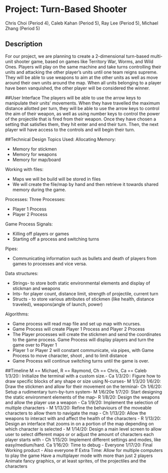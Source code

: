 # Project: Turn-Based Shooter
Chris Choi (Period 4), Caleb Kahan (Period 5), Ray Lee (Period 5), Michael Zhang (Period 5)

## Description
For our project, we are planning to create a 2-dimensional turn-based multi-unit shooter game, based on games like Territory War, Worms, and Wild Ones. Players will play on the same machine and take turns controlling their units and attacking the other player’s units until one team reigns supreme. They will be able to use weapons to aim at the other units as well as move around their own units around the map. When all units belonging to a player have been vanquished, the other player will be considered the winner. 

##User Interface
The players will be able to use the arrow keys to manipulate their units' movements. When they have travelled the maximum distance allotted per turn, they will be able to use the arrow keys to control the aim of their weapon, as well as using number keys to control the power of the projectile that is fired from their weapon. Once they have chosen a setting that satisfies them, they hit enter and end their turn. Then, the next player will have access to the controls and will begin their turn. 

##Technical Design
Topics Used: Allocating Memory:
<ul>
  <li>Memory for stickmen
  <li>Memory for weapons
  <li>Memory for map/board
</ul> 
Working with files:
<ul>
  <li>Maps we will be build will be stored in files
  <li>We will create the file/map by hand and then retrieve it towards shared memory during the game.
</ul>
Processes:
Three Processes:
<ul>
  <li>Player 1 Process
  <li>Player 2 Process
</ul>
Game Process
Signals: 
<ul>
  <li>Killing off players or games
  <li>Starting off a process and switching turns
</ul>
Pipes: 
<ul>
  <li>Communicating information such as bullets and death of players from games to processes and vice versa. 
</ul>
Data structures:
<ul>
  <li>Strings- to store both static environmental elements and display of stickman and weapons
  <li>Ints- for player count, distance limit, strength of projectile, current turn
  <li>Structs - to store various attributes of stickmen (like health, distance traveled), weapons(angle of launch, power)
</ul>
Algorithms:
<ul>
  <li>Game process will read map file and set up map with ncurses.
  <li>Game Process will create Player 1 Process and Player 2 Process
  <li>The Player processes will create the stickmen and send the coordinates to the game process. Game Process will display players and turn the game over to Player 1
  <li>Player 1 or Player 2 will constant communicate, via pipes,  with Game Process to move character, shoot , and to limit distance
  <li>Game Process will continue switching turns until the game is over. 
</ul>

##Timeline
M == Michael, R == Raymond, Ch == Chris, Ca == Caleb
1/3/20:: Initialize the terminal with a custom size.- Ca
1/3/20:: Figure how to draw specific blocks of any shape or size using N-curses- M
1/3/20
1/6/20: Draw the stickmen and allow for their movement on the terminal- Ch
1/6/20: Setup a rudimentary turn-by-turn system- M
1/6/20e
1/7/20: Start designing the static environment elements of the map- R
1/8/20: Design the weapons and allow the player use a weapon - Ca
1/9/20: Implement the selection of multiple characters - M
1/13/20: Refine the behaviours of the moveable characters to allow them to navigate the map - Ch
1/13/20: Allow the weapons to interact with and affect the health of the characters - R
1/13/20: Design an interface that zooms in on a portion of the map depending on which character is selected - M
1/14/20: Design a main level screen to allow user to select different maps or or adjust the amount of characters each player starts with - Ch
1/15/20: Implement different settings and modes, like easy/medium/hard. Ca 
1/16/20: Time to debug - Everyone
1/17/20: Final Working product - Also everyone
If Extra Time: 
Allow for multiple computers to play the game
Have a multiplayer mode with more than just 2 players
Animate fancy graphics, or at least sprites, of the projectiles and the characters

